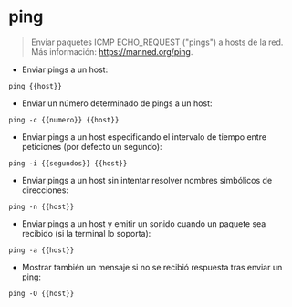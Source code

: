 # ping

> Enviar paquetes ICMP ECHO_REQUEST ("pings") a hosts de la red.
> Más información: <https://manned.org/ping>.

- Enviar pings a un host:

`ping {{host}}`

- Enviar un número determinado de pings a un host:

`ping -c {{numero}} {{host}}`

- Enviar pings a un host especificando el intervalo de tiempo entre peticiones (por defecto un segundo):

`ping -i {{segundos}} {{host}}`

- Enviar pings a un host sin intentar resolver nombres simbólicos de direcciones:

`ping -n {{host}}`

- Enviar pings a un host y emitir un sonido cuando un paquete sea recibido (si la terminal lo soporta):

`ping -a {{host}}`

- Mostrar también un mensaje si no se recibió respuesta tras enviar un ping:

`ping -O {{host}}`
